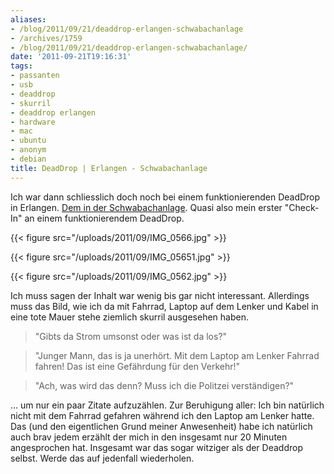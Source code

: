 ```yaml
---
aliases:
- /blog/2011/09/21/deaddrop-erlangen-schwabachanlage
- /archives/1759
- /blog/2011/09/21/deaddrop-erlangen-schwabachanlage/
date: '2011-09-21T19:16:31'
tags:
- passanten
- usb
- deaddrop
- skurril
- deaddrop erlangen
- hardware
- mac
- ubuntu
- anonym
- debian
title: DeadDrop | Erlangen - Schwabachanlage
---
```


Ich war dann schliesslich doch noch bei einem funktionierenden DeadDrop in
Erlangen. [Dem in der Schwabachanlage](http://www.deaddrops.com/db/?page=view&id=682). Quasi also
mein erster "Check-In" an einem funktionierendem DeadDrop.

{{< figure src="/uploads/2011/09/IMG_0566.jpg" >}}

{{< figure src="/uploads/2011/09/IMG_05651.jpg" >}}

{{< figure src="/uploads/2011/09/IMG_0562.jpg" >}}

Ich muss sagen der Inhalt war wenig bis gar nicht interessant. Allerdings
muss das Bild, wie ich da mit Fahrrad, Laptop auf dem Lenker und Kabel in
eine tote Mauer stehe ziemlich skurril ausgesehen haben.

> "Gibts da Strom umsonst oder was ist da los?"

> "Junger Mann, das is ja unerhört. Mit dem Laptop am Lenker Fahrrad fahren!
> Das ist eine Gefährdung für den Verkehr!"

> "Ach, was wird das denn? Muss ich die Politzei verständigen?"

... um nur ein paar Zitate aufzuzählen. Zur Beruhigung aller: Ich bin
natürlich nicht mit dem Fahrrad gefahren während ich den Laptop am Lenker
hatte. Das (und den eigentlichen Grund meiner Anwesenheit) habe ich
natürlich auch brav jedem erzählt der mich in den insgesamt nur 20 Minuten
angesprochen hat. Insgesamt war das sogar witziger als der Deaddrop selbst.
Werde das auf jedenfall wiederholen.